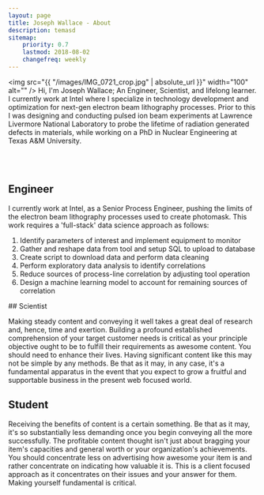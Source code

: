 ```yaml
---
layout: page
title: Joseph Wallace - About
description: temasd
sitemap:
    priority: 0.7
    lastmod: 2018-08-02
    changefreq: weekly
---
```

<span class="image left"><img src="{{ "/images/IMG_0721_crop.jpg" | absolute_url }}" width="100" alt="" /></span>
Hi, I'm Joseph Wallace; An Engineer, Scientist, and lifelong learner. I currently work at Intel where I specialize in technology development and optimization for next-gen electron beam lithography processes. Prior to this I was designing and conducting pulsed ion beam experiments at Lawrence Livermore National Laboratory to probe the lifetime of radiation generated defects in materials, while working on a PhD in Nuclear Engineering at Texas A&M University. 

<br />
<br />
        
## Engineer
<div class="box">
  <p>
I currently work at Intel, as a Senior Process Engineer, pushing the limits of the electron beam lithography processes used to create photomask. This work requires a 'full-stack' data science approach as follows:
      <!-- Lists -->
		<ol>
			<li>Identify parameters of interest and implement equipment to monitor </li>
			<li>Gather and reshape data from tool and setup SQL to upload to database</li>
			<li>Create script to download data and perform data cleaning</li>
			<li>Perform exploratory data analysis to identify correlations</li>
			<li>Reduce sources of process-line correlation by adjusting tool operation</li>
			<li>Design a machine learning model to account for remaining sources of correlation</li>
		</ol>
      
  </p>
</div>
## Scientist
<div class="box">
  <p>
Making steady content and conveying it well takes a great deal of research and, hence, time and exertion. Building a profound established comprehension of your target customer needs is critical as your principle objective ought to be to fulfill their requirements as awesome content. You should need to enhance their lives. Having significant content like this may not be simple by any methods. Be that as it may, in any case, it's a fundamental apparatus in the event that you expect to grow a fruitful and supportable business in the present web focused world.
  </p>
</div>

## Student
<div class="box">
  <p>
Receiving the benefits of content is a certain something. Be that as it may, it's so substantially less demanding once you begin conveying all the more successfully. The profitable content thought isn't just about bragging your item's capacities and general worth or your organization's achievements. You should concentrate less on advertising how awesome your item is and rather concentrate on indicating how valuable it is. This is a client focused approach as it concentrates on their issues and your answer for them. Making yourself fundamental is critical.
  </p>
</div>


